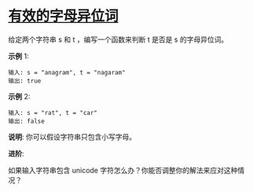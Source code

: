 # [有效的字母异位词](https://leetcode-cn.com/problems/valid-anagram/)

给定两个字符串 s 和 t ，编写一个函数来判断 t 是否是 s 的字母异位词。

**示例** 1:

```
输入: s = "anagram", t = "nagaram"
输出: true
```

**示例** 2:

```
输入: s = "rat", t = "car"
输出: false
```



**说明**:
你可以假设字符串只包含小写字母。

**进阶**:

如果输入字符串包含 unicode 字符怎么办？你能否调整你的解法来应对这种情况？

